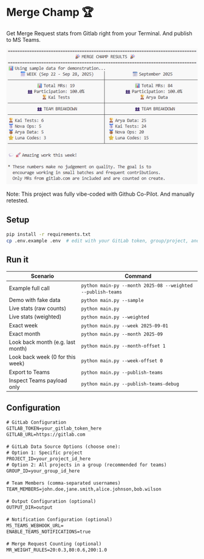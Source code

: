 # Merge Champ 🏆

Get Merge Request stats from Gitlab right from your Terminal. And publish to MS Teams.

![Merge Champs](./example.png)

Note: This project was fully vibe-coded with Github Co-Pilot. And manually retested.

## Setup

```bash
pip install -r requirements.txt
cp .env.example .env  # edit with your GitLab token, group/project, and team members
```

## Run it

| Scenario | Command |
| --- | --- |
| Example full call | `python main-py --month 2025-08 --weighted --publish-teams`|
| Demo with fake data | `python main.py --sample` |
| Live stats (raw counts) | `python main.py` |
| Live stats (weighted) | `python main.py --weighted` |
| Exact week | `python main.py --week 2025-09-01` |
| Exact month | `python main.py --month 2025-09` |
| Look back month (e.g. last month) | `python main.py --month-offset 1` |
| Look back week (0 for this week) | `python main.py --week-offset 0` |
| Export to Teams | `python main.py --publish-teams` |
| Inspect Teams payload only | `python main.py --publish-teams-debug` |


## Configuration

```env
# GitLab Configuration
GITLAB_TOKEN=your_gitlab_token_here
GITLAB_URL=https://gitlab.com

# GitLab Data Source Options (choose one):
# Option 1: Specific project
PROJECT_ID=your_project_id_here
# Option 2: All projects in a group (recommended for teams)
GROUP_ID=your_group_id_here

# Team Members (comma-separated usernames)
TEAM_MEMBERS=john.doe,jane.smith,alice.johnson,bob.wilson

# Output Configuration (optional)
OUTPUT_DIR=output

# Notification Configuration (optional)
MS_TEAMS_WEBHOOK_URL=
ENABLE_TEAMS_NOTIFICATIONS=true

# Merge Request Counting (optional)
MR_WEIGHT_RULES=20:0.3,80:0.6,200:1.0
```
